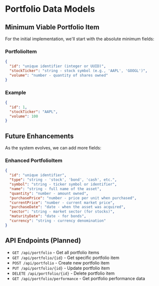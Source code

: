 # Portfolio Data Models

## Minimum Viable Portfolio Item

For the initial implementation, we'll start with the absolute minimum fields:

### PortfolioItem
```json
{
  "id": "unique identifier (integer or UUID)",
  "stockTicker": "string - stock symbol (e.g., 'AAPL', 'GOOGL')",
  "volume": "number - quantity of shares owned"
}
```

### Example
```json
{
  "id": 1,
  "stockTicker": "AAPL",
  "volume": 100
}
```

## Future Enhancements

As the system evolves, we can add more fields:

### Enhanced PortfolioItem
```json
{
  "id": "unique identifier",
  "type": "string - 'stock', 'bond', 'cash', etc.",
  "symbol": "string - ticker symbol or identifier",
  "name": "string - full name of the asset",
  "quantity": "number - amount owned",
  "purchasePrice": "number - price per unit when purchased",
  "currentPrice": "number - current market price",
  "purchaseDate": "date - when the asset was acquired",
  "sector": "string - market sector (for stocks)",
  "maturityDate": "date - for bonds",
  "currency": "string - currency denomination"
}
```

## API Endpoints (Planned)

- `GET /api/portfolio` - Get all portfolio items
- `GET /api/portfolio/{id}` - Get specific portfolio item
- `POST /api/portfolio` - Create new portfolio item
- `PUT /api/portfolio/{id}` - Update portfolio item
- `DELETE /api/portfolio/{id}` - Delete portfolio item
- `GET /api/portfolio/performance` - Get portfolio performance data
